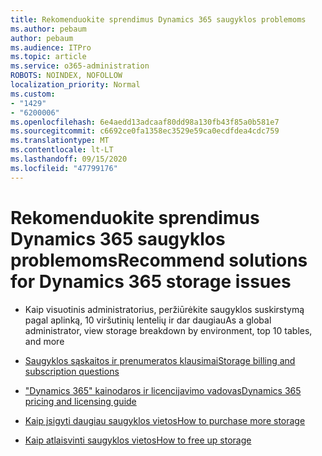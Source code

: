 ```yaml
---
title: Rekomenduokite sprendimus Dynamics 365 saugyklos problemoms
ms.author: pebaum
author: pebaum
ms.audience: ITPro
ms.topic: article
ms.service: o365-administration
ROBOTS: NOINDEX, NOFOLLOW
localization_priority: Normal
ms.custom:
- "1429"
- "6200006"
ms.openlocfilehash: 6e4aedd13adcaaf80dd98a130fb43f85a0b581e7
ms.sourcegitcommit: c6692ce0fa1358ec3529e59ca0ecdfdea4cdc759
ms.translationtype: MT
ms.contentlocale: lt-LT
ms.lasthandoff: 09/15/2020
ms.locfileid: "47799176"
---
```

# <a name="recommend-solutions-for-dynamics-365-storage-issues"></a><span data-ttu-id="5ef70-102">Rekomenduokite sprendimus Dynamics 365 saugyklos problemoms</span><span class="sxs-lookup"><span data-stu-id="5ef70-102">Recommend solutions for Dynamics 365 storage issues</span></span>

* <span data-ttu-id="5ef70-103">Kaip visuotinis administratorius, peržiūrėkite saugyklos suskirstymą pagal aplinką, 10 viršutinių lentelių ir dar daugiau</span><span class="sxs-lookup"><span data-stu-id="5ef70-103">As a global administrator, view storage breakdown by environment, top 10 tables, and more</span></span>

* [<span data-ttu-id="5ef70-104">Saugyklos sąskaitos ir prenumeratos klausimai</span><span class="sxs-lookup"><span data-stu-id="5ef70-104">Storage billing and subscription questions</span></span>](https://docs.microsoft.com/dynamics365/customer-engagement/admin/contact-information-microsoft-dynamics-365-online-billing-support)

* [<span data-ttu-id="5ef70-105">"Dynamics 365" kainodaros ir licencijavimo vadovas</span><span class="sxs-lookup"><span data-stu-id="5ef70-105">Dynamics 365 pricing and licensing guide</span></span>](https://dynamics.microsoft.com/pricing/)

* [<span data-ttu-id="5ef70-106">Kaip įsigyti daugiau saugyklos vietos</span><span class="sxs-lookup"><span data-stu-id="5ef70-106">How to purchase more storage</span></span>](https://docs.microsoft.com/dynamics365/customer-engagement/admin/manage-storage#add-storage-to-dynamics-365-online)

* [<span data-ttu-id="5ef70-107">Kaip atlaisvinti saugyklos vietos</span><span class="sxs-lookup"><span data-stu-id="5ef70-107">How to free up storage</span></span>](https://docs.microsoft.com/dynamics365/customer-engagement/admin/free-storage-space)
